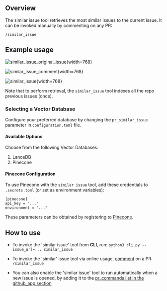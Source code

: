 ## Overview
The similar issue tool retrieves the most similar issues to the current issue.
It can be invoked manually by commenting on any PR:
```
/similar_issue
```


## Example usage

![similar_issue_original_issue](https://khulnasoft/images/pr_insight/similar_issue_original_issue.png){width=768}

![similar_issue_comment](https://khulnasoft/images/pr_insight/similar_issue_comment.png){width=768}

![similar_issue](https://khulnasoft/images/pr_insight/similar_issue.png){width=768}

Note that to perform retrieval, the `similar_issue` tool indexes all the repo previous issues (once).

### Selecting a Vector Database
Configure your preferred database by changing the `pr_similar_issue` parameter in `configuration.toml` file.

#### Available Options
Choose from the following Vector Databases:

1. LanceDB
2. Pinecone

#### Pinecone Configuration
To use Pinecone with the `similar issue` tool, add these credentials to `.secrets.toml` (or set as environment variables):

```
[pinecone]
api_key = "..."
environment = "..."
```
These parameters can be obtained by registering to [Pinecone](https://app.pinecone.io/?sessionType=signup/).


## How to use
- To invoke the 'similar issue' tool from **CLI**, run:
`python3 cli.py --issue_url=... similar_issue`

- To invoke the 'similar' issue tool via online usage, [comment](https://github.com/Khulnasoft/pr-insight/issues/178#issuecomment-1716934893) on a PR:
`/similar_issue`

- You can also enable the 'similar issue' tool to run automatically when a new issue is opened, by adding it to the [pr_commands list in the github_app section](https://github.com/Khulnasoft/pr-insight/blob/main/pr_insight/settings/configuration.toml#L66)
